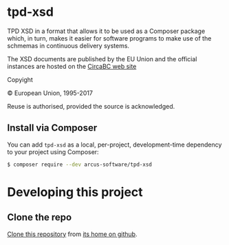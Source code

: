 # tpd-xsd
TPD XSD in a format that allows it to be used as a Composer package which, in turn, makes it easier for software programs to make use of the schmemas in continuous delivery systems. 

The XSD documents are published by the EU Union and the official instances are hosted on the [CircaBC web site](https://circabc.europa.eu) 

Copyight 

© European Union, 1995-2017

Reuse is authorised, provided the source is acknowledged. 



## Install via Composer

You can add `tpd-xsd` as a local, per-project, development-time dependency to your project using Composer:

```bash
$ composer require --dev arcus-software/tpd-xsd

```


# Developing this project

## Clone the repo

[Clone this repository](https://help.github.com/articles/cloning-a-repository/) from [its home on github](https://github.com/john-arcus/tpd-xsd/).
